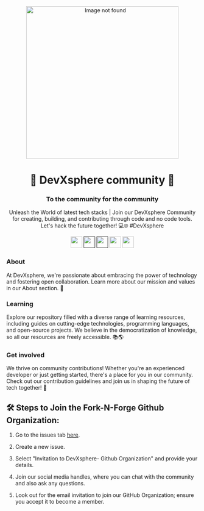 <div align="center">
  <img src="https://github.com/DevXsphere/.github/assets/118432516/62e35219-a144-40e3-a5fa-486010fdec50" width="400px" alt="Image not found"/>
</div>
<p align="center">
   <h1 align="center"> 🚀 DevXsphere community 🚀</h1>
    <h3 align="center">To the community for the community</h3>
</p>
<p align="center">Unleash the World of latest tech stacks | Join our DevXsphere Community for creating, building, and contributing through code and no code tools. Let's hack the future together! 💻🌐 #DevXsphere</p>
<p align="center">
  <a href="mailto:devxspherecommunity@gmail.com" style="text-decoration:none">
    <img height="30" src="https://img.shields.io/badge/📧 Email-c14438?&style=for-the-badge&logo=gmail&logoColor=white">
  </a>
  <a href="" style="text-decoration:none">
    <img height="30" src="https://img.shields.io/badge/💬 Discord-darkblue.svg?&style=for-the-badge&logo=discord&logoColor=white" />
  </a>
  <a href="" style="text-decoration:none">
    <img height="30" src="https://img.shields.io/badge/🌐 Website-c14438?&style=for-the-badge&logo=internet&logoColor=white">
  </a>
  <a href="https://www.linkedin.com/company/DevXsphere" style="text-decoration:none">
    <img height="30" src="https://img.shields.io/badge/🔗 LinkedIn-blue.svg?&style=for-the-badge&logo=linkedin&logoColor=white" />
  </a>
  <a href="https://github.com/DevXsphere" style="text-decoration:none">
    <img height="30" src="https://img.shields.io/badge/🌐 Github-grey.svg?&style=for-the-badge&logo=Github&logoColor=white" />
  </a>
  <a href="https://www.instagram.com/DevXsphere/" style="text-decoration:none">
 <h3>About</h3>
At DevXsphere, we're passionate about embracing the power of technology and fostering open collaboration. Learn more about our mission and values in our About section. 🚀

<h3>Learning</h3>
Explore our repository filled with a diverse range of learning resources, including guides on cutting-edge technologies, programming languages, and open-source projects. We believe in the democratization of knowledge, so all our resources are freely accessible. 📚🌎

<h3>Get involved</h3>
We thrive on community contributions! Whether you're an experienced developer or just getting started, there's a place for you in our community. Check out our contribution guidelines and join us in shaping the future of tech together! 🤝

<h2>🛠️ Steps to Join the Fork-N-Forge Github Organization:</h2>

1. Go to the issues tab [here](https://github.com/DevXsphere/support/issues).

2. Create a new issue.

3. Select "Invitation to DevXsphere- Github Organization" and provide your details.

4. Join our social media handles, where you can chat with the community and also ask any questions.

5. Look out for the email invitation to join our GitHub Organization; ensure you accept it to become a member.
